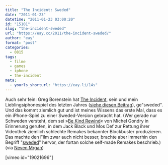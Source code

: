 ```yaml
---
title: "The Incident: Sweded"
date: "2011-01-23"
datetime: "2011-01-23 03:00:20"
id: "15101"
slug: "the-incident-sweded"
url: "https://eay.cc/2011/the-incident-sweded/"
author: "eay"
format: "post"
categories:
  - 0815
tags:
  - filme
  - games
  - iphone
  - the-incident
meta:
  - yourls_shorturl: "https://eay.li/14s"
---
```


Auch sehr fein: Greg Borenstein hat [The Incident](http://bigbucketsoftware.com/theincident/), sein und mein Lieblingsiphonespiel des letzten Jahres ([siehe diesen Beitrag](//eay.cc/2010/the-incident/)), ge"sweded". Und das kommt ziemlich gut und ist meines Wissens das erste Mal, dass es ein iPhone-Spiel zu einer Sweded-Version gebracht hat. (Wer gerade nur Schweden versteht, dem sei »[Be Kind Rewind](//eay.cc/2008/you-name-it-we-shoot-it/)« von Michel Gondry in Erinnerung gerufen, in dem Jack Black und Mos Def zur Rettung ihrer Videothek ziemlich schlechte Remakes bekannter Blockbuster produzieren. Das machte den Film zwar auch nicht besser, brachte aber immerhin den Begriff "[sweded](http://www.urbandictionary.com/define.php?term=sweded)" hervor, der fortan solche self-made Remakes beschrieb.) (via [Neven Mrgan](http://mrgan.tumblr.com/post/2858289493/the-incident-sweded))

\[vimeo id="19021696"\]
